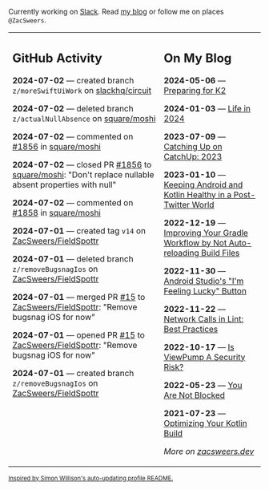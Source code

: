 Currently working on [Slack](https://slack.com/). Read [my blog](https://zacsweers.dev/) or follow me on places `@ZacSweers`.

<table><tr><td valign="top" width="60%">

## GitHub Activity
<!-- githubActivity starts -->
**2024-07-02** — created branch `z/moreSwiftUiWork` on [slackhq/circuit](https://github.com/slackhq/circuit)

**2024-07-02** — deleted branch `z/actualNullAbsence` on [square/moshi](https://github.com/square/moshi)

**2024-07-02** — commented on [#1856](https://github.com/square/moshi/pull/1856#issuecomment-2204251487) in [square/moshi](https://github.com/square/moshi)

**2024-07-02** — closed PR [#1856](https://github.com/square/moshi/pull/1856) to [square/moshi](https://github.com/square/moshi): "Don't replace nullable absent properties with null"

**2024-07-02** — commented on [#1858](https://github.com/square/moshi/pull/1858#issuecomment-2204240635) in [square/moshi](https://github.com/square/moshi)

**2024-07-01** — created tag `v14` on [ZacSweers/FieldSpottr](https://github.com/ZacSweers/FieldSpottr)

**2024-07-01** — deleted branch `z/removeBugsnagIos` on [ZacSweers/FieldSpottr](https://github.com/ZacSweers/FieldSpottr)

**2024-07-01** — merged PR [#15](https://github.com/ZacSweers/FieldSpottr/pull/15) to [ZacSweers/FieldSpottr](https://github.com/ZacSweers/FieldSpottr): "Remove bugsnag iOS for now"

**2024-07-01** — opened PR [#15](https://github.com/ZacSweers/FieldSpottr/pull/15) to [ZacSweers/FieldSpottr](https://github.com/ZacSweers/FieldSpottr): "Remove bugsnag iOS for now"

**2024-07-01** — created branch `z/removeBugsnagIos` on [ZacSweers/FieldSpottr](https://github.com/ZacSweers/FieldSpottr)
<!-- githubActivity ends -->
</td><td valign="top" width="40%">

## On My Blog
<!-- blog starts -->
**2024-05-06** — [Preparing for K2](https://www.zacsweers.dev/preparing-for-k2/)

**2024-01-03** — [Life in 2024](https://www.zacsweers.dev/life-in-2024/)

**2023-07-09** — [Catching Up on CatchUp: 2023](https://www.zacsweers.dev/catching-up-on-catchup-2023/)

**2023-01-10** — [Keeping Android and Kotlin Healthy in a Post-Twitter World](https://www.zacsweers.dev/keeping-android-healthy/)

**2022-12-19** — [Improving Your Gradle Workflow by Not Auto-reloading Build Files](https://www.zacsweers.dev/improving-your-workflow-by-not-auto-reloading-build-files/)

**2022-11-30** — [Android Studio's "I'm Feeling Lucky" Button](https://www.zacsweers.dev/android-studios-im-feeling-lucky-button/)

**2022-11-22** — [Network Calls in Lint: Best Practices](https://www.zacsweers.dev/network-calls-in-lint-best-practices/)

**2022-10-17** — [Is ViewPump A Security Risk?](https://www.zacsweers.dev/is-viewpump-a-security-risk/)

**2022-05-23** — [You Are Not Blocked](https://www.zacsweers.dev/you-are-not-blocked/)

**2021-07-23** — [Optimizing Your Kotlin Build](https://www.zacsweers.dev/optimizing-your-kotlin-build/)
<!-- blog ends -->
_More on [zacsweers.dev](https://zacsweers.dev/)_
</td></tr></table>

<sub><a href="https://simonwillison.net/2020/Jul/10/self-updating-profile-readme/">Inspired by Simon Willison's auto-updating profile README.</a></sub>